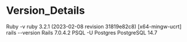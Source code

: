 # Version_Details

Ruby -v 
ruby 3.2.1 (2023-02-08 revision 31819e82c8) [x64-mingw-ucrt]
rails --version
Rails 7.0.4.2
PSQL -U Postgres
PostgreSQL 14.7

